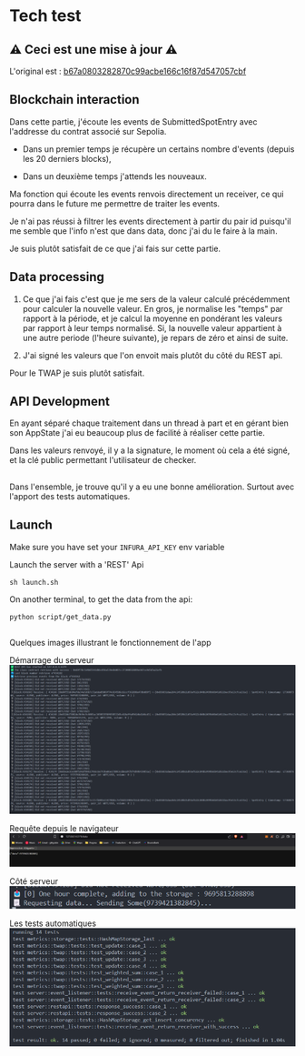 # Tech test

## ⚠️ Ceci est une mise à jour ⚠️

L'original est : [b67a0803282870c99acbe166c16f87d547057cbf](https://github.com/Guitheg/tech-test/tree/b67a0803282870c99acbe166c16f87d547057cbf)

## Blockchain interaction

Dans cette partie, j'écoute les events de SubmittedSpotEntry avec l'addresse du contrat associé sur Sepolia.

- Dans un premier temps je récupère un certains nombre d'events (depuis les 20 derniers blocks),

- Dans un deuxième temps j'attends les nouveaux.

Ma fonction qui écoute les events renvois directement un receiver, ce qui pourra dans le future me permettre de traiter les events.

Je n'ai pas réussi à filtrer les events directement à partir du pair id puisqu'il me semble que l'info n'est que dans data, donc j'ai du le faire à la main.

Je suis plutôt satisfait de ce que j'ai fais sur cette partie.

## Data processing

1. Ce que j'ai fais c'est que je me sers de la valeur calculé précédemment pour calculer la nouvelle valeur. En gros, je normalise les "temps" par rapport à la période, et je calcul la moyenne en pondérant les valeurs par rapport à leur temps normalisé. Si, la nouvelle valeur appartient à une autre periode (l'heure suivante), je repars de zéro et ainsi de suite.

2. J'ai signé les valeurs que l'on envoit mais plutôt du côté du REST api.

Pour le TWAP je suis plutôt satisfait.

## API Development

En ayant séparé chaque traitement dans un thread à part et en gérant bien son AppState j'ai eu beaucoup plus de facilité à réaliser cette partie.

Dans les valeurs renvoyé, il y a la signature, le moment où cela a été signé, et la clé public permettant l'utilisateur de checker.


##

Dans l'ensemble, je trouve qu'il y a eu une bonne amélioration. Surtout avec l'apport des tests automatiques.

## Launch

Make sure you have set your `INFURA_API_KEY` env variable

Launch the server with a 'REST' Api
```
sh launch.sh
```

On another terminal, to get the data from the api:

```
python script/get_data.py
```

##

Quelques images illustrant le fonctionnement de l'app

Démarrage du serveur
![](images/server_1_on_start.png)

Requête depuis le navigateur 
![](images/request_rest_api.png)


Côté serveur
![](images/server_2_request_response.png)

Les tests automatiques
![](images/tests.png)
